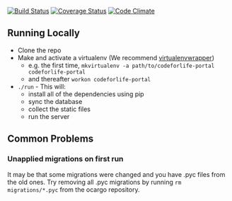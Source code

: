 [![Build Status](https://travis-ci.org/ocadotechnology/codeforlife-portal.svg?branch=master)](https://travis-ci.org/ocadotechnology/codeforlife-portal)
[![Coverage Status](https://coveralls.io/repos/ocadotechnology/codeforlife-portal/badge.svg?branch=master&service=github)](https://coveralls.io/github/ocadotechnology/codeforlife-portal?branch=master)
[![Code Climate](https://codeclimate.com/github/ocadotechnology/codeforlife-portal/badges/gpa.svg)](https://codeclimate.com/github/ocadotechnology/codeforlife-portal)

## Running Locally
* Clone the repo
* Make and activate a virtualenv (We recommend [virtualenvwrapper](http://virtualenvwrapper.readthedocs.org/en/latest/index.html))
    * e.g. the first time, `mkvirtualenv -a path/to/codeforlife-portal codeforlife-portal`
    * and thereafter `workon codeforlife-portal`
* `./run` - This will:
    * install all of the dependencies using pip
    * sync the database
    * collect the static files
    * run the server

## Common Problems
### Unapplied migrations on first run
It may be that some migrations were changed and you have .pyc files from the old ones. Try removing all .pyc migrations by running `rm migrations/*.pyc` from the ocargo repository.
